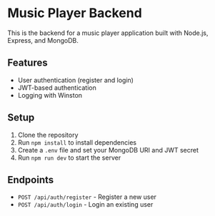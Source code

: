 # Music Player Backend

This is the backend for a music player application built with Node.js, Express, and MongoDB.

## Features

- User authentication (register and login)
- JWT-based authentication
- Logging with Winston

## Setup

1. Clone the repository
2. Run `npm install` to install dependencies
3. Create a `.env` file and set your MongoDB URI and JWT secret
4. Run `npm run dev` to start the server

## Endpoints

- `POST /api/auth/register` - Register a new user
- `POST /api/auth/login` - Login an existing user